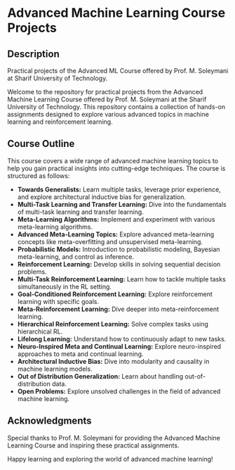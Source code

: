 # Advanced Machine Learning Course Projects
## Description
Practical projects of the Advanced ML Course offered by Prof. M. Soleymani at Sharif University of Technology.

Welcome to the repository for practical projects from the Advanced Machine Learning Course offered by Prof. M. Soleymani at the Sharif University of Technology. This repository contains a collection of hands-on assignments designed to explore various advanced topics in machine learning and reinforcement learning.

## Course Outline

This course covers a wide range of advanced machine learning topics to help you gain practical insights into cutting-edge techniques. The course is structured as follows:

- **Towards Generalists:** Learn multiple tasks, leverage prior experience, and explore architectural inductive bias for generalization.
- **Multi-Task Learning and Transfer Learning:** Dive into the fundamentals of multi-task learning and transfer learning.
- **Meta-Learning Algorithms:** Implement and experiment with various meta-learning algorithms.
- **Advanced Meta-Learning Topics:** Explore advanced meta-learning concepts like meta-overfitting and unsupervised meta-learning.
- **Probabilistic Models:** Introduction to probabilistic modeling, Bayesian meta-learning, and control as inference.
- **Reinforcement Learning:** Develop skills in solving sequential decision problems.
- **Multi-Task Reinforcement Learning:** Learn how to tackle multiple tasks simultaneously in the RL setting.
- **Goal-Conditioned Reinforcement Learning:** Explore reinforcement learning with specific goals.
- **Meta-Reinforcement Learning:** Dive deeper into meta-reinforcement learning.
- **Hierarchical Reinforcement Learning:** Solve complex tasks using hierarchical RL.
- **Lifelong Learning:** Understand how to continuously adapt to new tasks.
- **Neuro-Inspired Meta and Continual Learning:** Explore neuro-inspired approaches to meta and continual learning.
- **Architectural Inductive Bias:** Dive into modularity and causality in machine learning models.
- **Out of Distribution Generalization:** Learn about handling out-of-distribution data.
- **Open Problems:** Explore unsolved challenges in the field of advanced machine learning.

## Acknowledgments

Special thanks to Prof. M. Soleymani for providing the Advanced Machine Learning Course and inspiring these practical assignments.

Happy learning and exploring the world of advanced machine learning!
